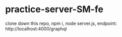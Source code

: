 # practice-server-SM-fe

clone down this repo, npm i, node server.js, endpoint: http://localhost:4000/graphql

